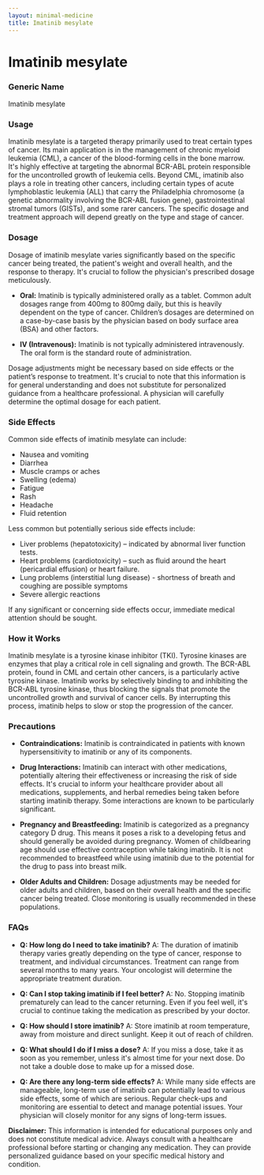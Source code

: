 ```yaml
---
layout: minimal-medicine
title: Imatinib mesylate
---
```


# Imatinib mesylate
### Generic Name
Imatinib mesylate

### Usage
Imatinib mesylate is a targeted therapy primarily used to treat certain types of cancer.  Its main application is in the management of chronic myeloid leukemia (CML), a cancer of the blood-forming cells in the bone marrow.  It's highly effective at targeting the abnormal BCR-ABL protein responsible for the uncontrolled growth of leukemia cells.  Beyond CML, imatinib also plays a role in treating other cancers, including certain types of acute lymphoblastic leukemia (ALL) that carry the Philadelphia chromosome (a genetic abnormality involving the BCR-ABL fusion gene),  gastrointestinal stromal tumors (GISTs), and some rarer cancers.  The specific dosage and treatment approach will depend greatly on the type and stage of cancer.


### Dosage
Dosage of imatinib mesylate varies significantly based on the specific cancer being treated, the patient's weight and overall health, and the response to therapy.  It's crucial to follow the physician's prescribed dosage meticulously.  

* **Oral:** Imatinib is typically administered orally as a tablet. Common adult dosages range from 400mg to 800mg daily, but this is heavily dependent on the type of cancer. Children’s dosages are determined on a case-by-case basis by the physician based on body surface area (BSA) and other factors.

* **IV (Intravenous):**  Imatinib is not typically administered intravenously. The oral form is the standard route of administration.

Dosage adjustments might be necessary based on side effects or the patient’s response to treatment. It's crucial to note that this information is for general understanding and does not substitute for personalized guidance from a healthcare professional.  A physician will carefully determine the optimal dosage for each patient.


### Side Effects
Common side effects of imatinib mesylate can include:

* Nausea and vomiting
* Diarrhea
* Muscle cramps or aches
* Swelling (edema)
* Fatigue
* Rash
* Headache
* Fluid retention

Less common but potentially serious side effects include:

* Liver problems (hepatotoxicity) – indicated by abnormal liver function tests.
* Heart problems (cardiotoxicity) – such as fluid around the heart (pericardial effusion) or heart failure.
* Lung problems (interstitial lung disease) - shortness of breath and coughing are possible symptoms
* Severe allergic reactions


If any significant or concerning side effects occur, immediate medical attention should be sought.


### How it Works
Imatinib mesylate is a tyrosine kinase inhibitor (TKI).  Tyrosine kinases are enzymes that play a critical role in cell signaling and growth. The BCR-ABL protein, found in CML and certain other cancers, is a particularly active tyrosine kinase. Imatinib works by selectively binding to and inhibiting the BCR-ABL tyrosine kinase, thus blocking the signals that promote the uncontrolled growth and survival of cancer cells. By interrupting this process, imatinib helps to slow or stop the progression of the cancer.


### Precautions
* **Contraindications:** Imatinib is contraindicated in patients with known hypersensitivity to imatinib or any of its components.

* **Drug Interactions:** Imatinib can interact with other medications, potentially altering their effectiveness or increasing the risk of side effects.  It's crucial to inform your healthcare provider about all medications, supplements, and herbal remedies being taken before starting imatinib therapy.  Some interactions are known to be particularly significant.  

* **Pregnancy and Breastfeeding:** Imatinib is categorized as a pregnancy category D drug. This means it poses a risk to a developing fetus and should generally be avoided during pregnancy. Women of childbearing age should use effective contraception while taking imatinib.  It is not recommended to breastfeed while using imatinib due to the potential for the drug to pass into breast milk.

* **Older Adults and Children:**  Dosage adjustments may be needed for older adults and children, based on their overall health and the specific cancer being treated.  Close monitoring is usually recommended in these populations.


### FAQs

* **Q: How long do I need to take imatinib?** A: The duration of imatinib therapy varies greatly depending on the type of cancer, response to treatment, and individual circumstances.  Treatment can range from several months to many years.  Your oncologist will determine the appropriate treatment duration.

* **Q: Can I stop taking imatinib if I feel better?** A: No.  Stopping imatinib prematurely can lead to the cancer returning.  Even if you feel well, it's crucial to continue taking the medication as prescribed by your doctor.

* **Q: How should I store imatinib?** A: Store imatinib at room temperature, away from moisture and direct sunlight. Keep it out of reach of children.

* **Q: What should I do if I miss a dose?** A: If you miss a dose, take it as soon as you remember, unless it's almost time for your next dose.  Do not take a double dose to make up for a missed dose.

* **Q: Are there any long-term side effects?** A: While many side effects are manageable, long-term use of imatinib can potentially lead to various side effects, some of which are serious. Regular check-ups and monitoring are essential to detect and manage potential issues.  Your physician will closely monitor for any signs of long-term issues.


**Disclaimer:** This information is intended for educational purposes only and does not constitute medical advice.  Always consult with a healthcare professional before starting or changing any medication.  They can provide personalized guidance based on your specific medical history and condition.
